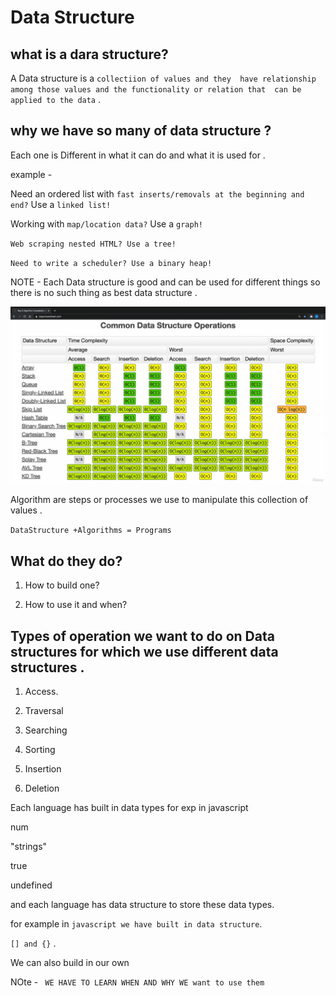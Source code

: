 # Data  Structure

## what is a dara structure?

A Data structure is a `collectiion of values and they  have relationship among those values and the functionality or relation that  can be applied to the data` .

## why we have so  many of data structure ?

 Each one is Different in what it can do and what it is used for . 

example -

Need an ordered list with `fast inserts/removals at the beginning and end?`
Use a `linked list!`

Working with
`map/location data?`
Use a `graph!`

`Web scraping nested HTML?
Use a tree!`

`Need to write a scheduler?
Use a binary heap!`

NOTE - Each Data structure is good and can be used for different things so there is no such thing as  best data structure . 


![Alt Text](https://raw.githubusercontent.com/rajvipulraj401/JS_Dsa/main/6-What_is_a_Data_structure/code.png)



Algorithm are steps or processes we use to manipulate this collection of values .

`DataStructure +Algorithms = Programs`




## What do they do?

1) How to build one? 

2) How to use it and when?


## Types of operation we want to do on Data structures for which we use different data structures .

1) Access.

2) Traversal

3) Searching

4) Sorting

5) Insertion

6) Deletion

Each language has built in data types 
for exp in javascript

num

"strings"

true

undefined

and each language has data structure to store these data types.

for example in `javascript we have built in data structure`.

`[] and {}`  . 


 We can also build in our own


NOte - ` WE HAVE TO LEARN WHEN AND WHY WE want to use them`









